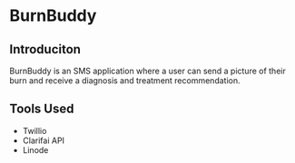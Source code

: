 # BurnBuddy 


## Introduciton 

BurnBuddy is an SMS application where a user can send a picture of their burn and receive a diagnosis and treatment recommendation.


## Tools Used

+ Twillio
+ Clarifai API
+ Linode 
